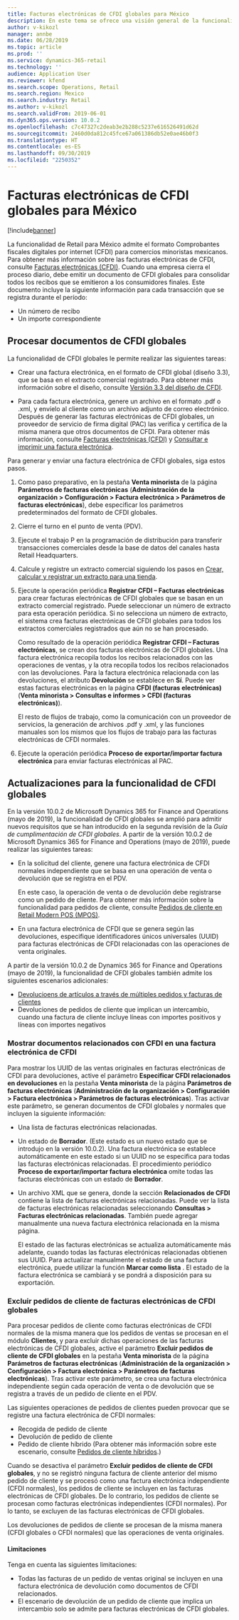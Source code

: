 ```yaml
---
title: Facturas electrónicas de CFDI globales para México
description: En este tema se ofrece una visión general de la funcionalidad para las facturas electrónicas de CFDI globales para México.
author: v-kikozl
manager: annbe
ms.date: 06/28/2019
ms.topic: article
ms.prod: ''
ms.service: dynamics-365-retail
ms.technology: ''
audience: Application User
ms.reviewer: kfend
ms.search.scope: Operations, Retail
ms.search.region: Mexico
ms.search.industry: Retail
ms.author: v-kikozl
ms.search.validFrom: 2019-06-01
ms.dyn365.ops.version: 10.0.2
ms.openlocfilehash: c7c47327c2deab3e2b288c5237e616526491d62d
ms.sourcegitcommit: 2460d0da812c45fce67a061386db52e0ae46b0f3
ms.translationtype: HT
ms.contentlocale: es-ES
ms.lasthandoff: 09/30/2019
ms.locfileid: "2250352"
---
```

# <a name="global-cfdi-electronic-invoices-for-mexico"></a>Facturas electrónicas de CFDI globales para México 

[!include[banner](../includes/banner.md)]

La funcionalidad de Retail para México admite el formato Comprobantes fiscales digitales por internet (CFDI) para comercios minoristas mexicanos. Para obtener más información sobre las facturas electrónicas de CFDI, consulte [Facturas electrónicas (CFDI)](https://docs.microsoft.com/dynamics365/unified-operations/financials/localizations/latam-mex-cfdi-electronic-invoices). Cuando una empresa cierra el proceso diario, debe emitir un documento de CFDI globales para consolidar todos los recibos que se emitieron a los consumidores finales. Este documento incluye la siguiente información para cada transacción que se registra durante el período:

- Un número de recibo
- Un importe correspondiente

## <a name="processing-global-cfdi-documents"></a>Procesar documentos de CFDI globales

La funcionalidad de CFDI globales le permite realizar las siguientes tareas:

- Crear una factura electrónica, en el formato de CFDI global (diseño 3.3), que se basa en el extracto comercial registrado. Para obtener más información sobre el diseño, consulte [Versión 3.3 del diseño de CFDI](https://docs.microsoft.com/dynamics365/unified-operations/financials/localizations/latam-mex-cfdi-3-3).

- Para cada factura electrónica, genere un archivo en el formato .pdf o .xml, y envíelo al cliente como un archivo adjunto de correo electrónico. Después de generar las facturas electrónicas de CFDI globales, un proveedor de servicio de firma digital (PAC) las verifica y certifica de la misma manera que otros documentos de CFDI. Para obtener más información, consulte [Facturas electrónicas (CFDI)](https://docs.microsoft.com/dynamics365/unified-operations/financials/localizations/latam-mex-cfdi-electronic-invoices) y [Consultar e imprimir una factura electrónica](https://docs.microsoft.com/dynamics365/unified-operations/financials/localizations/tasks/mx-00010-inquire-print-electronic-invoice).

Para generar y enviar una factura electrónica de CFDI globales, siga estos pasos.

1. Como paso preparativo, en la pestaña **Venta minorista** de la página **Parámetros de facturas electrónicas** (**Administración de la organización \> Configuración \> Factura electrónica \> Parámetros de facturas electrónicas**), debe especificar los parámetros predeterminados del formato de CFDI globales.
2. Cierre el turno en el punto de venta (PDV).
3. Ejecute el trabajo P en la programación de distribución para transferir transacciones comerciales desde la base de datos del canales hasta Retail Headquarters.
4. Calcule y registre un extracto comercial siguiendo los pasos en [Crear, calcular y registrar un extracto para una tienda](https://docs.microsoft.com/dynamics365/unified-operations/retail/tasks/create-calculate-post-statement-retail-store).
5. Ejecute la operación periódica **Registrar CFDI – Facturas electrónicas** para crear facturas electrónicas de CFDI globales que se basan en un extracto comercial registrado. Puede seleccionar un número de extracto para esta operación periódica. Si no selecciona un número de extracto, el sistema crea facturas electrónicas de CFDI globales para todos los extractos comerciales registrados que aún no se han procesado.

    Como resultado de la operación periódica **Registrar CFDI – Facturas electrónicas**, se crean dos facturas electrónicas de CFDI globales. Una factura electrónica recopila todos los recibos relacionados con las operaciones de ventas, y la otra recopila todos los recibos relacionados con las devoluciones. Para la factura electrónica relacionada con las devoluciones, el atributo **Devolución** se establece en **Sí**. Puede ver estas facturas electrónicas en la página **CFDI (facturas electrónicas)** (**Venta minorista \> Consultas e informes \> CFDI (facturas electrónicas)**).

    El resto de flujos de trabajo, como la comunicación con un proveedor de servicios, la generación de archivos .pdf y .xml, y las funciones manuales son los mismos que los flujos de trabajo para las facturas electrónicas de CFDI normales.

6. Ejecute la operación periódica **Proceso de exportar/importar factura electrónica** para enviar facturas electrónicas al PAC.

## <a name="updates-for-the-global-cfdi-functionality"></a>Actualizaciones para la funcionalidad de CFDI globales

En la versión 10.0.2 de Microsoft Dynamics 365 for Finance and Operations (mayo de 2019), la funcionalidad de CFDI globales se amplió para admitir nuevos requisitos que se han introducido en la segunda revisión de la *Guía de cumplimentación de CFDI globales*. A partir de la versión 10.0.2 de Microsoft Dynamics 365 for Finance and Operations (mayo de 2019), puede realizar las siguientes tareas:

- En la solicitud del cliente, genere una factura electrónica de CFDI normales independiente que se basa en una operación de venta o devolución que se registra en el PDV.

    En este caso, la operación de venta o de devolución debe registrarse como un pedido de cliente. Para obtener más información sobre la funcionalidad para pedidos de cliente, consulte [Pedidos de cliente en Retail Modern POS (MPOS)](https://docs.microsoft.com/dynamics365/unified-operations/retail/customer-orders-overview).

- En una factura electrónica de CFDI que se genera según las devoluciones, especifique identificadores únicos universales (UUID) para facturas electrónicas de CFDI relacionadas con las operaciones de venta originales.

A partir de la versión 10.0.2 de Dynamics 365 for Finance and Operations (mayo de 2019), la funcionalidad de CFDI globales también admite los siguientes escenarios adicionales:

- [Devolucioens de artículos a través de múltiples pedidos y facturas de clientes](https://docs.microsoft.com/dynamics365/unified-operations/retail/multireturn)
- Devoluciones de pedidos de cliente que implican un intercambio, cuando una factura de cliente incluye líneas con importes positivos y líneas con importes negativos

### <a name="showing-related-cfdi-documents-in-a-cfdi-electronic-invoice"></a>Mostrar documentos relacionados con CFDI en una factura electrónica de CFDI

Para mostrar los UUID de las ventas originales en facturas electrónicas de CFDI para devoluciones, active el parámetro **Especificar CFDI relacionados en devoluciones** en la pestaña **Venta minorista** de la página **Parámetros de facturas electrónicas** (**Administración de la organización \> Configuración \> Factura electrónica \> Parámetros de facturas electrónicas**). Tras activar este parámetro, se generan documentos de CFDI globales y normales que incluyen la siguiente información:

- Una lista de facturas electrónicas relacionadas.
- Un estado de **Borrador**. (Este estado es un nuevo estado que se introdujo en la versión 10.0.2). Una factura electrónica se establece automáticamente en este estado si un UUID no se especifica para todas las facturas electrónicas relacionadas. El procedimiento periódico **Proceso de exportar/importar factura electrónica** omite todas las facturas electrónicas con un estado de **Borrador**.
- Un archivo XML que se genera, donde la sección **Relacionados de CFDI** contiene la lista de facturas electrónicas relacionadas. Puede ver la lista de facturas electrónicas relacionadas seleccionando **Consultas \> Facturas electrónicas relacionadas**. También puede agregar manualmente una nueva factura electrónica relacionada en la misma página.

    El estado de las facturas electrónicas se actualiza automáticamente más adelante, cuando todas las facturas electrónicas relacionadas obtienen sus UUID. Para actualizar manualmente el estado de una factura electrónica, puede utilizar la función **Marcar como lista** . El estado de la factura electrónica se cambiará y se pondrá a disposición para su exportación.

### <a name="excluding-customer-orders-from-global-cfdi-electronic-invoices"></a>Excluir pedidos de cliente de facturas electrónicas de CFDI globales

Para procesar pedidos de cliente como facturas electrónicas de CFDI normales de la misma manera que los pedidos de ventas se procesan en el módulo **Clientes**, y para excluir dichas operaciones de las facturas electrónicas de CFDI globales, active el parámetro **Excluir pedidos de cliente de CFDI globales** en la pestaña **Venta minorista** de la página **Parámetros de facturas electrónicas** (**Administración de la organización \> Configuración \> Factura electrónica \> Parámetros de facturas electrónicas**). Tras activar este parámetro, se crea una factura electrónica independiente según cada operación de venta o de devolución que se registra a través de un pedido de cliente en el PDV.

Las siguientes operaciones de pedidos de clientes pueden provocar que se registre una factura electrónica de CFDI normales:

- Recogida de pedido de cliente
- Devolución de pedido de cliente
- Pedido de cliente híbrido (Para obtener más información sobre este escenario, consulte [Pedidos de cliente híbridos](https://docs.microsoft.com/dynamics365/unified-operations/retail/hybrid-customer-orders).)

Cuando se desactiva el parámetro **Excluir pedidos de cliente de CFDI globales**, y no se registró ninguna factura de cliente anterior del mismo pedido de cliente y se procesó como una factura electrónica independiente (CFDI normales), los pedidos de cliente se incluyen en las facturas electrónicas de CFDI globales. De lo contrario, los pedidos de cliente se procesan como facturas electrónicas independientes (CFDI normales). Por lo tanto, se excluyen de las facturas electrónicas de CFDI globales.

Los devoluciones de pedidos de cliente se procesan de la misma manera (CFDI globales o CFDI normales) que las operaciones de venta originales.

#### <a name="limitations"></a>Limitaciones

Tenga en cuenta las siguientes limitaciones:

- Todas las facturas de un pedido de ventas original se incluyen en una factura electrónica de devolución como documentos de CFDI relacionados.
- El escenario de devolución de un pedido de cliente que implica un intercambio solo se admite para facturas electrónicas de CFDI globales.
